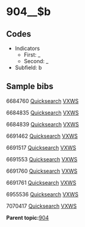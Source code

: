 # 904\_\_$b

## Codes

-   Indicators
    -   First: \_
    -   Second: \_
-   Subfield: b

## Sample bibs

6684760 [Quicksearch](https://search.library.yale.edu/catalog/6684760) [VXWS](http://prodorbis.library.yale.edu:7014/vxws/GetHoldingsService?bibId=6684760)

6684835 [Quicksearch](https://search.library.yale.edu/catalog/6684835) [VXWS](http://prodorbis.library.yale.edu:7014/vxws/GetHoldingsService?bibId=6684835)

6684839 [Quicksearch](https://search.library.yale.edu/catalog/6684839) [VXWS](http://prodorbis.library.yale.edu:7014/vxws/GetHoldingsService?bibId=6684839)

6691462 [Quicksearch](https://search.library.yale.edu/catalog/6691462) [VXWS](http://prodorbis.library.yale.edu:7014/vxws/GetHoldingsService?bibId=6691462)

6691517 [Quicksearch](https://search.library.yale.edu/catalog/6691517) [VXWS](http://prodorbis.library.yale.edu:7014/vxws/GetHoldingsService?bibId=6691517)

6691553 [Quicksearch](https://search.library.yale.edu/catalog/6691553) [VXWS](http://prodorbis.library.yale.edu:7014/vxws/GetHoldingsService?bibId=6691553)

6691760 [Quicksearch](https://search.library.yale.edu/catalog/6691760) [VXWS](http://prodorbis.library.yale.edu:7014/vxws/GetHoldingsService?bibId=6691760)

6691761 [Quicksearch](https://search.library.yale.edu/catalog/6691761) [VXWS](http://prodorbis.library.yale.edu:7014/vxws/GetHoldingsService?bibId=6691761)

6955536 [Quicksearch](https://search.library.yale.edu/catalog/6955536) [VXWS](http://prodorbis.library.yale.edu:7014/vxws/GetHoldingsService?bibId=6955536)

7070417 [Quicksearch](https://search.library.yale.edu/catalog/7070417) [VXWS](http://prodorbis.library.yale.edu:7014/vxws/GetHoldingsService?bibId=7070417)

**Parent topic:**[904](../../tags/904/904.md)

